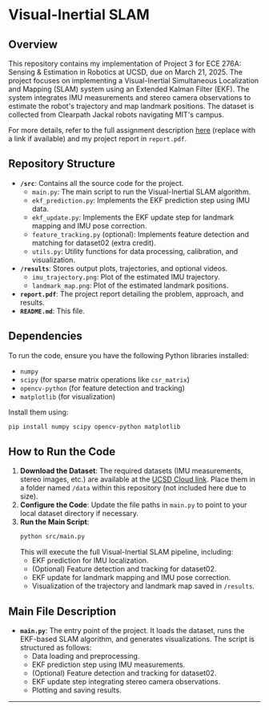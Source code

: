 
# Visual-Inertial SLAM

## Overview
This repository contains my implementation of Project 3 for ECE 276A: Sensing & Estimation in Robotics at UCSD, due on March 21, 2025. The project focuses on implementing a Visual-Inertial Simultaneous Localization and Mapping (SLAM) system using an Extended Kalman Filter (EKF). The system integrates IMU measurements and stereo camera observations to estimate the robot's trajectory and map landmark positions. The dataset is collected from Clearpath Jackal robots navigating MIT's campus.

For more details, refer to the full assignment description [here](#) (replace with a link if available) and my project report in `report.pdf`.

## Repository Structure
- **`/src`**: Contains all the source code for the project.
  - `main.py`: The main script to run the Visual-Inertial SLAM algorithm.
  - `ekf_prediction.py`: Implements the EKF prediction step using IMU data.
  - `ekf_update.py`: Implements the EKF update step for landmark mapping and IMU pose correction.
  - `feature_tracking.py` (optional): Implements feature detection and matching for dataset02 (extra credit).
  - `utils.py`: Utility functions for data processing, calibration, and visualization.
- **`/results`**: Stores output plots, trajectories, and optional videos.
  - `imu_trajectory.png`: Plot of the estimated IMU trajectory.
  - `landmark_map.png`: Plot of the estimated landmark positions.
- **`report.pdf`**: The project report detailing the problem, approach, and results.
- **`README.md`**: This file.

## Dependencies
To run the code, ensure you have the following Python libraries installed:
- `numpy`
- `scipy` (for sparse matrix operations like `csr_matrix`)
- `opencv-python` (for feature detection and tracking)
- `matplotlib` (for visualization)

Install them using:
```bash
pip install numpy scipy opencv-python matplotlib
```

## How to Run the Code
1. **Download the Dataset**: The required datasets (IMU measurements, stereo images, etc.) are available at the [UCSD Cloud link](https://ucsdcloud-ny.sharepoint.com/:f:/g/personal/natanasov_ucsd_edu/E1KB_H_Rfu9GuA38wucC_UEBNBOHKK4Bs-339Mq-p-F5Ew). Place them in a folder named `/data` within this repository (not included here due to size).
2. **Configure the Code**: Update the file paths in `main.py` to point to your local dataset directory if necessary.
3. **Run the Main Script**:
   ```bash
   python src/main.py
   ```
   This will execute the full Visual-Inertial SLAM pipeline, including:
   - EKF prediction for IMU localization.
   - (Optional) Feature detection and tracking for dataset02.
   - EKF update for landmark mapping and IMU pose correction.
   - Visualization of the trajectory and landmark map saved in `/results`.

## Main File Description
- **`main.py`**: The entry point of the project. It loads the dataset, runs the EKF-based SLAM algorithm, and generates visualizations. The script is structured as follows:
  - Data loading and preprocessing.
  - EKF prediction step using IMU measurements.
  - (Optional) Feature detection and tracking for dataset02.
  - EKF update step integrating stereo camera observations.
  - Plotting and saving results.



---
